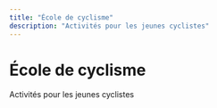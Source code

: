 ```yaml
---
title: "École de cyclisme"
description: "Activités pour les jeunes cyclistes"
---
```


# École de cyclisme

Activités pour les jeunes cyclistes
